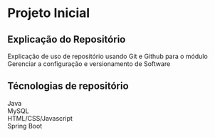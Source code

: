 # Projeto Inicial
## Explicação do Repositório
Explicação de uso de repositório usando Git e Github para o módulo Gerenciar a configuração e versionamento de Software


## Técnologias de repositório
Java <br>
MySQL <br>
HTML/CSS/Javascript <br>
Spring Boot <br>
